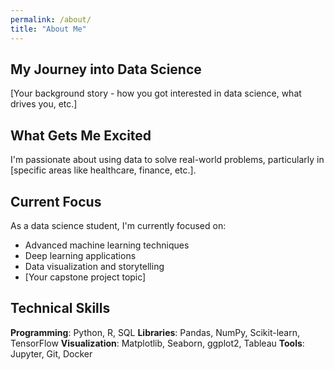 ```yaml
---
permalink: /about/
title: "About Me"
---
```


## My Journey into Data Science

[Your background story - how you got interested in data science, what drives you, etc.]

## What Gets Me Excited

I'm passionate about using data to solve real-world problems, particularly in [specific areas like healthcare, finance, etc.]. 

## Current Focus

As a data science student, I'm currently focused on:
- Advanced machine learning techniques
- Deep learning applications
- Data visualization and storytelling
- [Your capstone project topic]

## Technical Skills

**Programming**: Python, R, SQL
**Libraries**: Pandas, NumPy, Scikit-learn, TensorFlow
**Visualization**: Matplotlib, Seaborn, ggplot2, Tableau
**Tools**: Jupyter, Git, Docker
